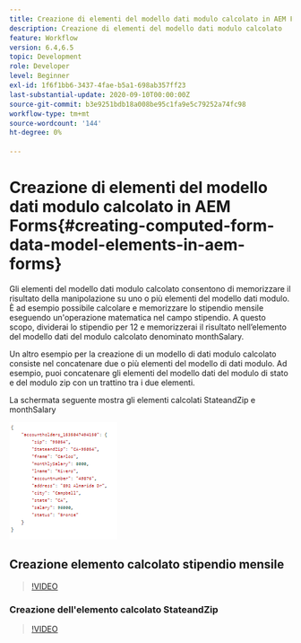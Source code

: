 ```yaml
---
title: Creazione di elementi del modello dati modulo calcolato in AEM Forms
description: Creazione di elementi del modello dati modulo calcolato
feature: Workflow
version: 6.4,6.5
topic: Development
role: Developer
level: Beginner
exl-id: 1f6f1bb6-3437-4fae-b5a1-698ab357ff23
last-substantial-update: 2020-09-10T00:00:00Z
source-git-commit: b3e9251bdb18a008be95c1fa9e5c79252a74fc98
workflow-type: tm+mt
source-wordcount: '144'
ht-degree: 0%

---
```


# Creazione di elementi del modello dati modulo calcolato in AEM Forms{#creating-computed-form-data-model-elements-in-aem-forms}

Gli elementi del modello dati modulo calcolato consentono di memorizzare il risultato della manipolazione su uno o più elementi del modello dati modulo. È ad esempio possibile calcolare e memorizzare lo stipendio mensile eseguendo un&#39;operazione matematica nel campo stipendio. A questo scopo, dividerai lo stipendio per 12 e memorizzerai il risultato nell’elemento del modello dati del modulo calcolato denominato monthSalary.

Un altro esempio per la creazione di un modello di dati modulo calcolato consiste nel concatenare due o più elementi del modello di dati modulo. Ad esempio, puoi concatenare gli elementi del modello dati del modulo di stato e del modulo zip con un trattino tra i due elementi.

La schermata seguente mostra gli elementi calcolati StateandZip e monthSalary

![computedfdmelement](assets/computedfdmelement.gif)

## Creazione elemento calcolato stipendio mensile

>[!VIDEO](https://video.tv.adobe.com/v/23855?quality=12&learn=on)

### Creazione dell&#39;elemento calcolato StateandZip

>[!VIDEO](https://video.tv.adobe.com/v/23856?quality=12&learn=on)
